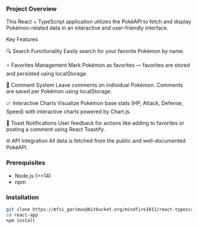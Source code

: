### Project Overview

This React + TypeScript application utilizes the PokéAPI to fetch and display Pokémon-related data in an interactive and user-friendly interface.

Key Features

🔍 Search Functionality
Easily search for your favorite Pokémon by name.

⭐ Favorites Management
Mark Pokémon as favorites — favorites are stored and persisted using localStorage.

💬 Comment System
Leave comments on individual Pokémon. Comments are saved per Pokémon using localStorage.

📈 Interactive Charts
Visualize Pokémon base stats (HP, Attack, Defense, Speed) with interactive charts powered by Chart.js.

🔔 Toast Notifications
User feedback for actions like adding to favorites or posting a comment using React Toastify.

🌐 API Integration
All data is fetched from the public and well-documented PokéAPI.

### Prerequisites

- Node.js (>=14)
- npm 

### Installation

```bash
git clone https://mfsi_garimas@bitbucket.org/mindfire1011/react-typescript.git
cd react-app
npm install